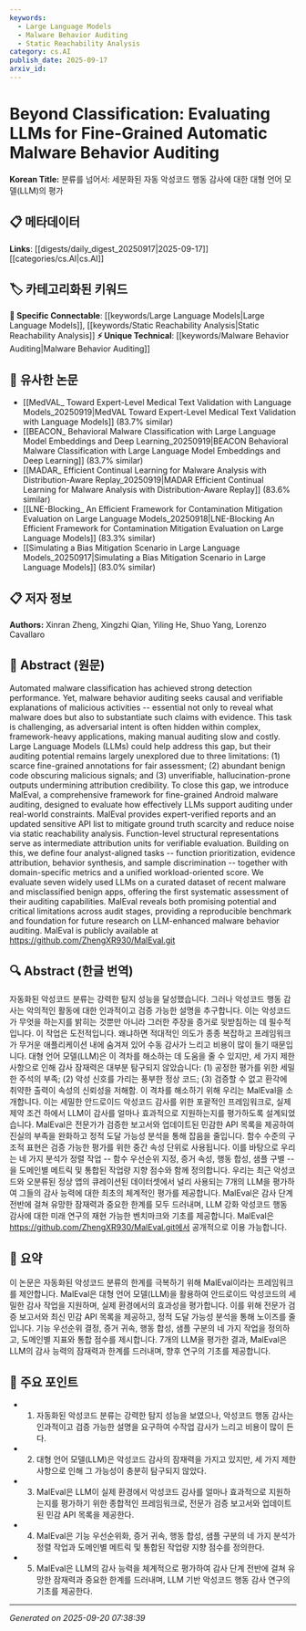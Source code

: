 ```yaml
---
keywords:
  - Large Language Models
  - Malware Behavior Auditing
  - Static Reachability Analysis
category: cs.AI
publish_date: 2025-09-17
arxiv_id:
---
```


<!-- KEYWORD_LINKING_METADATA:
{
  "processed_timestamp": "2025-09-22 23:00:15.441454",
  "vocabulary_version": "1.0",
  "selected_keywords": [
    "Large Language Models",
    "Malware Behavior Auditing",
    "Static Reachability Analysis"
  ],
  "rejected_keywords": [
    "Function-Level Structural Representations"
  ],
  "similarity_scores": {
    "Large Language Models": 0.8,
    "Malware Behavior Auditing": 0.78,
    "Static Reachability Analysis": 0.72
  },
  "extraction_method": "AI_prompt_based",
  "budget_applied": true
}
-->

# Beyond Classification: Evaluating LLMs for Fine-Grained Automatic Malware Behavior Auditing

**Korean Title:** 분류를 넘어서: 세분화된 자동 악성코드 행동 감사에 대한 대형 언어 모델(LLM)의 평가

## 📋 메타데이터

**Links**: [[digests/daily_digest_20250917|2025-09-17]]        [[categories/cs.AI|cs.AI]]

## 🏷️ 카테고리화된 키워드
**🔗 Specific Connectable**: [[keywords/Large Language Models|Large Language Models]], [[keywords/Static Reachability Analysis|Static Reachability Analysis]]
**⚡ Unique Technical**: [[keywords/Malware Behavior Auditing|Malware Behavior Auditing]]

## 🔗 유사한 논문
- [[MedVAL_ Toward Expert-Level Medical Text Validation with Language Models_20250919|MedVAL Toward Expert-Level Medical Text Validation with Language Models]] (83.7% similar)
- [[BEACON_ Behavioral Malware Classification with Large Language Model Embeddings and Deep Learning_20250919|BEACON Behavioral Malware Classification with Large Language Model Embeddings and Deep Learning]] (83.7% similar)
- [[MADAR_ Efficient Continual Learning for Malware Analysis with Distribution-Aware Replay_20250919|MADAR Efficient Continual Learning for Malware Analysis with Distribution-Aware Replay]] (83.6% similar)
- [[LNE-Blocking_ An Efficient Framework for Contamination Mitigation Evaluation on Large Language Models_20250918|LNE-Blocking An Efficient Framework for Contamination Mitigation Evaluation on Large Language Models]] (83.3% similar)
- [[Simulating a Bias Mitigation Scenario in Large Language Models_20250917|Simulating a Bias Mitigation Scenario in Large Language Models]] (83.0% similar)

## 📋 저자 정보

**Authors:** Xinran Zheng, Xingzhi Qian, Yiling He, Shuo Yang, Lorenzo Cavallaro

## 📄 Abstract (원문)

Automated malware classification has achieved strong detection performance.
Yet, malware behavior auditing seeks causal and verifiable explanations of
malicious activities -- essential not only to reveal what malware does but also
to substantiate such claims with evidence. This task is challenging, as
adversarial intent is often hidden within complex, framework-heavy
applications, making manual auditing slow and costly. Large Language Models
(LLMs) could help address this gap, but their auditing potential remains
largely unexplored due to three limitations: (1) scarce fine-grained
annotations for fair assessment; (2) abundant benign code obscuring malicious
signals; and (3) unverifiable, hallucination-prone outputs undermining
attribution credibility. To close this gap, we introduce MalEval, a
comprehensive framework for fine-grained Android malware auditing, designed to
evaluate how effectively LLMs support auditing under real-world constraints.
MalEval provides expert-verified reports and an updated sensitive API list to
mitigate ground truth scarcity and reduce noise via static reachability
analysis. Function-level structural representations serve as intermediate
attribution units for verifiable evaluation. Building on this, we define four
analyst-aligned tasks -- function prioritization, evidence attribution,
behavior synthesis, and sample discrimination -- together with domain-specific
metrics and a unified workload-oriented score. We evaluate seven widely used
LLMs on a curated dataset of recent malware and misclassified benign apps,
offering the first systematic assessment of their auditing capabilities.
MalEval reveals both promising potential and critical limitations across audit
stages, providing a reproducible benchmark and foundation for future research
on LLM-enhanced malware behavior auditing. MalEval is publicly available at
https://github.com/ZhengXR930/MalEval.git

## 🔍 Abstract (한글 번역)

자동화된 악성코드 분류는 강력한 탐지 성능을 달성했습니다. 그러나 악성코드 행동 감사는 악의적인 활동에 대한 인과적이고 검증 가능한 설명을 추구합니다. 이는 악성코드가 무엇을 하는지를 밝히는 것뿐만 아니라 그러한 주장을 증거로 뒷받침하는 데 필수적입니다. 이 작업은 도전적입니다. 왜냐하면 적대적인 의도가 종종 복잡하고 프레임워크가 무거운 애플리케이션 내에 숨겨져 있어 수동 감사가 느리고 비용이 많이 들기 때문입니다. 대형 언어 모델(LLM)은 이 격차를 해소하는 데 도움을 줄 수 있지만, 세 가지 제한 사항으로 인해 감사 잠재력은 대부분 탐구되지 않았습니다: (1) 공정한 평가를 위한 세밀한 주석의 부족; (2) 악성 신호를 가리는 풍부한 정상 코드; (3) 검증할 수 없고 환각에 취약한 출력이 속성의 신뢰성을 저해함. 이 격차를 해소하기 위해 우리는 MalEval을 소개합니다. 이는 세밀한 안드로이드 악성코드 감사를 위한 포괄적인 프레임워크로, 실제 제약 조건 하에서 LLM이 감사를 얼마나 효과적으로 지원하는지를 평가하도록 설계되었습니다. MalEval은 전문가가 검증한 보고서와 업데이트된 민감한 API 목록을 제공하여 진실의 부족을 완화하고 정적 도달 가능성 분석을 통해 잡음을 줄입니다. 함수 수준의 구조적 표현은 검증 가능한 평가를 위한 중간 속성 단위로 사용됩니다. 이를 바탕으로 우리는 네 가지 분석가 정렬 작업 -- 함수 우선순위 지정, 증거 속성, 행동 합성, 샘플 구별 -- 을 도메인별 메트릭 및 통합된 작업량 지향 점수와 함께 정의합니다. 우리는 최근 악성코드와 오분류된 정상 앱의 큐레이션된 데이터셋에서 널리 사용되는 7개의 LLM을 평가하여 그들의 감사 능력에 대한 최초의 체계적인 평가를 제공합니다. MalEval은 감사 단계 전반에 걸쳐 유망한 잠재력과 중요한 한계를 모두 드러내며, LLM 강화 악성코드 행동 감사에 대한 미래 연구의 재현 가능한 벤치마크와 기초를 제공합니다. MalEval은 https://github.com/ZhengXR930/MalEval.git에서 공개적으로 이용 가능합니다.

## 📝 요약

이 논문은 자동화된 악성코드 분류의 한계를 극복하기 위해 MalEval이라는 프레임워크를 제안합니다. MalEval은 대형 언어 모델(LLM)을 활용하여 안드로이드 악성코드의 세밀한 감사 작업을 지원하며, 실제 환경에서의 효과성을 평가합니다. 이를 위해 전문가 검증 보고서와 최신 민감 API 목록을 제공하고, 정적 도달 가능성 분석을 통해 노이즈를 줄입니다. 기능 우선순위 결정, 증거 귀속, 행동 합성, 샘플 구분의 네 가지 작업을 정의하고, 도메인별 지표와 통합 점수를 제시합니다. 7개의 LLM을 평가한 결과, MalEval은 LLM의 감사 능력의 잠재력과 한계를 드러내며, 향후 연구의 기초를 제공합니다.

## 🎯 주요 포인트

- 1. 자동화된 악성코드 분류는 강력한 탐지 성능을 보였으나, 악성코드 행동 감사는 인과적이고 검증 가능한 설명을 요구하여 수작업 감사가 느리고 비용이 많이 든다.

- 2. 대형 언어 모델(LLM)은 악성코드 감사의 잠재력을 가지고 있지만, 세 가지 제한 사항으로 인해 그 가능성이 충분히 탐구되지 않았다.

- 3. MalEval은 LLM이 실제 환경에서 악성코드 감사를 얼마나 효과적으로 지원하는지를 평가하기 위한 종합적인 프레임워크로, 전문가 검증 보고서와 업데이트된 민감 API 목록을 제공한다.

- 4. MalEval은 기능 우선순위화, 증거 귀속, 행동 합성, 샘플 구분의 네 가지 분석가 정렬 작업과 도메인별 메트릭 및 통합된 작업량 지향 점수를 정의한다.

- 5. MalEval은 LLM의 감사 능력을 체계적으로 평가하여 감사 단계 전반에 걸쳐 유망한 잠재력과 중요한 한계를 드러내며, LLM 기반 악성코드 행동 감사 연구의 기초를 제공한다.

---

*Generated on 2025-09-20 07:38:39*